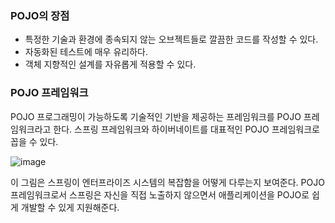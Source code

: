 ### POJO의 장점

- 특정한 기술과 환경에 종속되지 않는 오브젝트들로 깔끔한 코드를 작성할 수 있다.
- 자동화된 테스트에 매우 유리하다.
- 객체 지향적인 설계를 자유롭게 적용할 수 있다.

### POJO 프레임워크

POJO 프로그래밍이 가능하도록 기술적인 기반을 제공하는 프레임워크를 POJO 프레임워크라고 한다. 스프링 프레임워크와 하이버네이트를 대표적인 POJO 프레임워크로 꼽을 수 있다.

![image](https://user-images.githubusercontent.com/37647995/118584871-c8835f00-b7d2-11eb-8c22-334fe20ad4d9.png)


이 그림은 스프링이 엔터프라이즈 시스템의 복잡함을 어떻게 다루는지 보여준다. POJO 프레임워크로서 스프링은 자신을 직접 노출하지 않으면서 애플리케이션을 POJO로 쉽게 개발할 수 있게 지원해준다.
